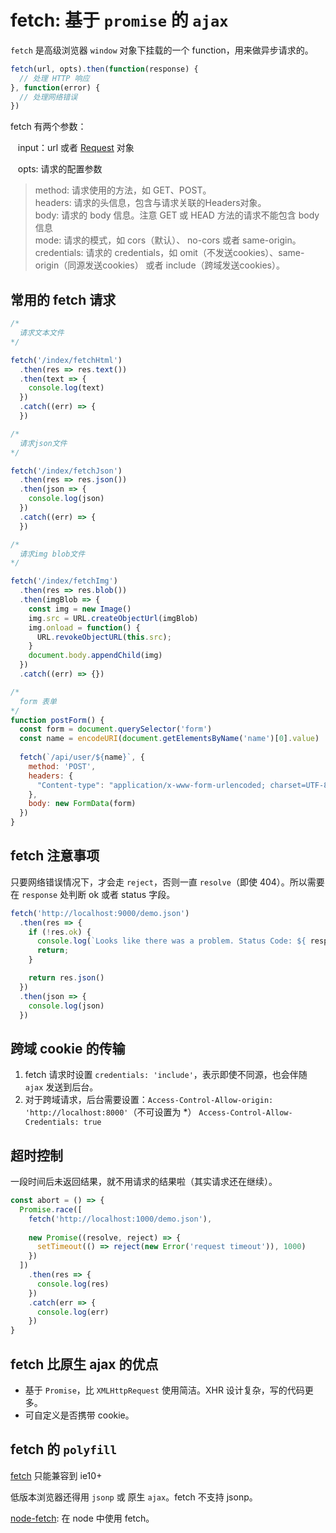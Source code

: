 # fetch: 基于 `promise` 的 `ajax`

`fetch` 是高级浏览器 `window` 对象下挂载的一个 function，用来做异步请求的。

``` js
fetch(url, opts).then(function(response) {
  // 处理 HTTP 响应
}, function(error) {
  // 处理网络错误
})
```

fetch 有两个参数：

&nbsp;&nbsp; input：url 或者 [Request](https://developer.mozilla.org/zh-CN/docs/Web/API/Request) 对象

&nbsp;&nbsp; opts: 请求的配置参数

> method: 请求使用的方法，如 GET、POST。</br>
  headers: 请求的头信息，包含与请求关联的Headers对象。</br>
  body: 请求的 body 信息。注意 GET 或 HEAD 方法的请求不能包含 body 信息</br>
  mode: 请求的模式，如 cors（默认）、 no-cors 或者 same-origin。</br>
  credentials: 请求的 credentials，如 omit（不发送cookies）、same-origin（同源发送cookies） 或者 include（跨域发送cookies）。

## 常用的 fetch 请求

``` js
/*
  请求文本文件
*/

fetch('/index/fetchHtml')
  .then(res => res.text())
  .then(text => {
    console.log(text)
  })
  .catch((err) => {
  })

/*
  请求json文件
*/

fetch('/index/fetchJson')
  .then(res => res.json())
  .then(json => {
    console.log(json)
  })
  .catch((err) => {
  })

/*
  请求img blob文件
*/

fetch('/index/fetchImg')
  .then(res => res.blob())
  .then(imgBlob => {
    const img = new Image()
    img.src = URL.createObjectUrl(imgBlob)
    img.onload = function() {
      URL.revokeObjectURL(this.src);
    }
    document.body.appendChild(img)
  })
  .catch((err) => {})

/*
  form 表单
*/
function postForm() {
  const form = document.querySelector('form')
  const name = encodeURI(document.getElementsByName('name')[0].value)
  
  fetch(`/api/user/${name}`, {
    method: 'POST',
    headers: {
      "Content-type": "application/x-www-form-urlencoded; charset=UTF-8"
    },
    body: new FormData(form)
  })
}
```

## fetch 注意事项

只要网络错误情况下，才会走 `reject`，否则一直 `resolve`（即使 404）。所以需要在 `response` 处判断 ok 或者 status 字段。

``` js
fetch('http://localhost:9000/demo.json')
  .then(res => {
    if (!res.ok) {
      console.log(`Looks like there was a problem. Status Code: ${ response.status }`);
      return;
    }

    return res.json()
  })
  .then(json => {
    console.log(json)
  })

```

## 跨域 cookie 的传输

1. fetch 请求时设置 `credentials: 'include'`，表示即使不同源，也会伴随 `ajax` 发送到后台。
2. 对于跨域请求，后台需要设置：`Access-Control-Allow-origin: 'http://localhost:8000'`（不可设置为 *）  `Access-Control-Allow-Credentials: true`

## 超时控制

一段时间后未返回结果，就不用请求的结果啦（其实请求还在继续）。

``` js
const abort = () => {
  Promise.race([
    fetch('http://localhost:1000/demo.json'),
    
    new Promise((resolve, reject) => {
      setTimeout(() => reject(new Error('request timeout')), 1000)
    })
  ])
    .then(res => {
      console.log(res)
    })
    .catch(err => {
      console.log(err)
    })
}
```

## fetch 比原生 ajax 的优点

- 基于 `Promise`，比 `XMLHttpRequest` 使用简洁。XHR 设计复杂，写的代码更多。
- 可自定义是否携带 cookie。

## fetch 的 `polyfill` 

[fetch](https://github.com/github/fetch) 只能兼容到 ie10+

低版本浏览器还得用 `jsonp` 或 原生 `ajax`。fetch 不支持 jsonp。

[node-fetch](https://github.com/bitinn/node-fetch): 在 node 中使用 fetch。

